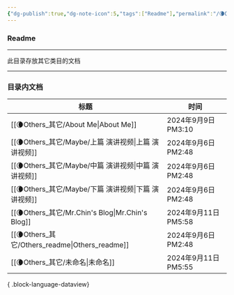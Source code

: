 ```yaml
---
{"dg-publish":true,"dg-note-icon":5,"tags":["Readme"],"permalink":"/🌘Others_其它/Others_readme/","dgPassFrontmatter":true,"noteIcon":5,"created":"2024-08-24T23:09:56.006+08:00","updated":"2024-09-06T14:48:08.801+08:00"}
---
```


### Readme
--- 
此目录存放其它类目的文档
***
### 目录内文档
| 标题                                                | 时间                 |
| ------------------------------------------------- | ------------------ |
| [[🌘Others_其它/About Me\|About Me]]             | 2024年9月9日 PM3:10   |
| [[🌘Others_其它/Maybe/上篇 演讲视频\|上篇 演讲视频]]         | 2024年9月6日 PM2:48   |
| [[🌘Others_其它/Maybe/中篇  演讲视频\|中篇  演讲视频]]       | 2024年9月6日 PM2:48   |
| [[🌘Others_其它/Maybe/下篇  演讲视频\|下篇  演讲视频]]       | 2024年9月6日 PM2:48   |
| [[🌘Others_其它/Mr.Chin's Blog\|Mr.Chin's Blog]] | 2024年9月11日 PM5:58  |
| [[🌘Others_其它/Others_readme\|Others_readme]]   | 2024年9月6日 PM2:48   |
| [[🌘Others_其它/未命名\|未命名]]                       | 2024年9月11日 PM5:55  |

{ .block-language-dataview}
